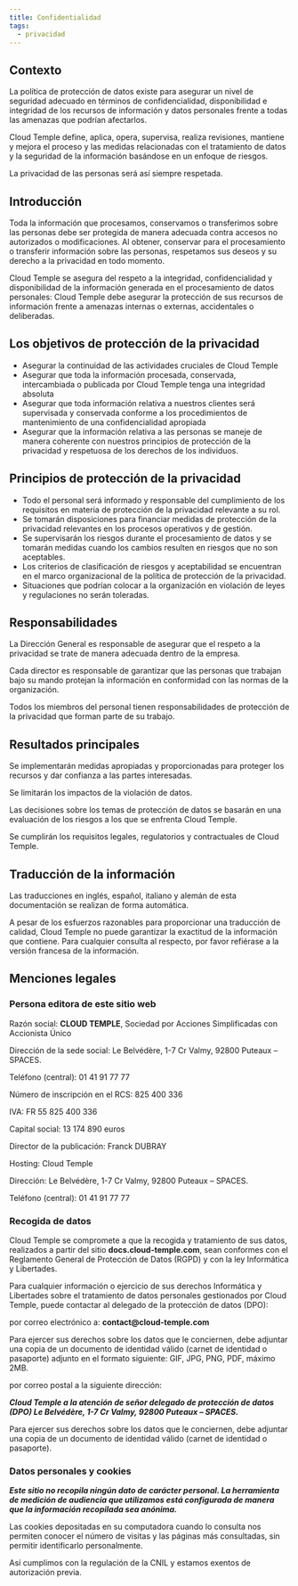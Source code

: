 ```yaml
---
title: Confidentialidad
tags:
  - privacidad
---
```



## Contexto

La política de protección de datos existe para asegurar un nivel de seguridad adecuado en términos de confidencialidad, disponibilidad e integridad de los recursos de información y datos personales frente a todas las amenazas que podrían afectarlos.

Cloud Temple define, aplica, opera, supervisa, realiza revisiones, mantiene y mejora el proceso y las medidas relacionadas con el tratamiento de datos y la seguridad de la información basándose en un enfoque de riesgos.

La privacidad de las personas será así siempre respetada.


## Introducción

Toda la información que procesamos, conservamos o transferimos sobre las personas debe ser protegida de manera adecuada contra accesos no autorizados o modificaciones. Al obtener, conservar para el procesamiento o transferir información sobre las personas, respetamos sus deseos y su derecho a la privacidad en todo momento.

Cloud Temple se asegura del respeto a la integridad, confidencialidad y disponibilidad de la información generada en el procesamiento de datos personales: Cloud Temple debe asegurar la protección de sus recursos de información frente a amenazas internas o externas, accidentales o deliberadas.

## Los objetivos de protección de la privacidad
- Asegurar la continuidad de las actividades cruciales de Cloud Temple
- Asegurar que toda la información procesada, conservada, intercambiada o publicada por Cloud Temple tenga una integridad absoluta
- Asegurar que toda información relativa a nuestros clientes será supervisada y conservada conforme a los procedimientos de mantenimiento de una confidencialidad apropiada
- Asegurar que la información relativa a las personas se maneje de manera coherente con nuestros principios de protección de la privacidad y respetuosa de los derechos de los individuos.

## Principios de protección de la privacidad
- Todo el personal será informado y responsable del cumplimiento de los requisitos en materia de protección de la privacidad relevante a su rol.
- Se tomarán disposiciones para financiar medidas de protección de la privacidad relevantes en los procesos operativos y de gestión.
- Se supervisarán los riesgos durante el procesamiento de datos y se tomarán medidas cuando los cambios resulten en riesgos que no son aceptables.
- Los criterios de clasificación de riesgos y aceptabilidad se encuentran en el marco organizacional de la política de protección de la privacidad.
- Situaciones que podrían colocar a la organización en violación de leyes y regulaciones no serán toleradas.

## Responsabilidades

La Dirección General es responsable de asegurar que el respeto a la privacidad se trate de manera adecuada dentro de la empresa.

Cada director es responsable de garantizar que las personas que trabajan bajo su mando protejan la información en conformidad con las normas de la organización.

Todos los miembros del personal tienen responsabilidades de protección de la privacidad que forman parte de su trabajo.

## Resultados principales

Se implementarán medidas apropiadas y proporcionadas para proteger los recursos y dar confianza a las partes interesadas.

Se limitarán los impactos de la violación de datos.

Las decisiones sobre los temas de protección de datos se basarán en una evaluación de los riesgos a los que se enfrenta Cloud Temple.

Se cumplirán los requisitos legales, regulatorios y contractuales de Cloud Temple.

## Traducción de la información

Las traducciones en inglés, español, italiano y alemán de esta documentación se realizan de forma automática.

A pesar de los esfuerzos razonables para proporcionar una traducción de calidad, Cloud Temple no puede garantizar la exactitud de la información que contiene.
Para cualquier consulta al respecto, por favor refiérase a la versión francesa de la información.

## Menciones legales

### Persona editora de este sitio web
Razón social: __CLOUD TEMPLE__, Sociedad por Acciones Simplificadas con Accionista Único

Dirección de la sede social: Le Belvédère, 1-7 Cr Valmy, 92800 Puteaux – SPACES.

Teléfono (central): 01 41 91 77 77

Número de inscripción en el RCS: 825 400 336

IVA: FR 55 825 400 336

Capital social: 13 174 890 euros

Director de la publicación: Franck DUBRAY

Hosting: Cloud Temple

Dirección: Le Belvédère, 1-7 Cr Valmy, 92800 Puteaux – SPACES.

Teléfono (central): 01 41 91 77 77

### Recogida de datos
Cloud Temple se compromete a que la recogida y tratamiento de sus datos, realizados a partir del sitio __docs.cloud-temple.com__,
sean conformes con el Reglamento General de Protección de Datos (RGPD) y con la ley Informática y Libertades.

Para cualquier información o ejercicio de sus derechos Informática y Libertades sobre el tratamiento de datos personales
gestionados por Cloud Temple, puede contactar al delegado de la protección de datos (DPO):

por correo electrónico a: __contact@cloud-temple.com__

Para ejercer sus derechos sobre los datos que le conciernen, debe adjuntar una copia de un documento de identidad válido (carnet de identidad o pasaporte) adjunto en el formato siguiente: GIF, JPG, PNG, PDF, máximo 2MB.

por correo postal a la siguiente dirección:

*__Cloud Temple a la atención de señor delegado de protección de datos (DPO) Le Belvédère, 1-7 Cr Valmy, 92800 Puteaux – SPACES.__*

Para ejercer sus derechos sobre los datos que le conciernen, debe adjuntar una copia de un documento de identidad válido (carnet de identidad o pasaporte).

### Datos personales y cookies
___Este sitio no recopila ningún dato de carácter personal. La herramienta de medición de audiencia que utilizamos está configurada
de manera que la información recopilada sea anónima.___

Las cookies depositadas en su computadora cuando lo consulta nos permiten conocer el número de visitas y las páginas más consultadas,
sin permitir identificarlo personalmente.

Así cumplimos con la regulación de la CNIL y estamos exentos de autorización previa.